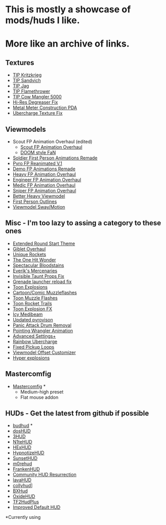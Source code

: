 # This is mostly a showcase of mods/huds I like.
# More like an archive of links.

## Textures
- [TIP Kritzkrieg](https://gamebanana.com/mods/293822)
- [TIP Sandvich](https://gamebanana.com/mods/286606)
- [TIP Jag](https://gamebanana.com/mods/294527)
- [TIP Flamethrower](https://gamebanana.com/mods/196621)
- [TIP Cow Mangler 5000](https://gamebanana.com/mods/286236w)
- [Hi-Res Degreaser Fix](https://gamebanana.com/mods/202984)
- [Metal Meter Construction PDA](https://gamebanana.com/mods/204931)
- [Ubercharge Texture Fix](https://gamebanana.com/mods/197951)

## Viewmodels
- Scout FP Animation Overhaul (edited)
  - [Scout FP Animation Overhaul](https://gamebanana.com/mods/206352)
  - [DOOM style FaN](https://gamebanana.com/mods/206336)
- [Soldier First Person Animations Remade](https://gamebanana.com/mods/206396)
- [Pyro FP Reanimated V.1](https://gamebanana.com/mods/206311)
- [Demo FP Animations Remade](https://gamebanana.com/mods/206246)
- [Heavy FP Animation Overhaul](https://gamebanana.com/mods/206261)
- [Engineer FP Animation Overhaul](https://gamebanana.com/mods/206285)
- [Medic FP Animation Overhaul](https://gamebanana.com/mods/206300)
- [Sniper FP Animation Overhaul](https://gamebanana.com/mods/206371)
- [Better Heavy Viewmodel](https://gamebanana.com/mods/206134)
- [First Person Outlines](https://gamebanana.com/wips/49156)
- [Viewmodel Sway/Motion](https://gamebanana.com/mods/205766)

## Misc - I'm too lazy to assing a category to these ones
- [Extended Round Start Theme](https://gamebanana.com/sounds/50458)
- [Giblet Overhaul](https://gamebanana.com/mods/205664)
- [Unique Rockets](https://gamebanana.com/wips/52457)
- [The One Hit Wonder](https://gamebanana.com/mods/206361)
- [Spectacular Bloodstains](https://gamebanana.com/mods/11632)
- [Everik's Mercenaries](https://gamebanana.com/mods/298533)
- [Invisible Taunt Props Fix](https://gamebanana.com/mods/36464)
- [Grenade launcher reload fix](https://gamebanana.com/mods/36462)
- [Toon Explosions](https://gamebanana.com/mods/12446)
- [Cartoon/Comic Muzzleflashes](https://gamebanana.com/mods/12589)
- [Toon Muzzle Flashes](https://gamebanana.com/mods/12592)
- [Toon Rocket Trails](https://gamebanana.com/mods/12410)
- [Toon Explosion FX](https://gamebanana.com/mods/12446)
- [Icy Medibeam](https://gamebanana.com/mods/12052)
- [Updated pyrovison](https://gamebanana.com/mods/36454)
- [Panic Attack Drum Removal](https://gamebanana.com/mods/205799)
- [Pointing Wrangler Animation](https://gamebanana.com/mods/206271)
- [Advanced Settings+](https://gamebanana.com/mods/36456)
- [Rainbow Ubercharge](https://gamebanana.com/mods/198007)
- [Fixed Pickup Loops](https://gamebanana.com/mods/296312)
- [Viewmodel Offset Customizer](https://gamebanana.com/tools/7173)
- [Hyper explosions](https://gamebanana.com/mods/36705)

## Mastercomfig
- [Mastercomfig](https://mastercomfig.com/) *
  - Medium-high preset
  - Flat mouse addon

## HUDs - Get the latest from github if possible
- [budhud](https://huds.tf/site/s-budhud) *
- [dosHUD](https://huds.tf/site/s-dosHUD)
- [3HUD](https://gamebanana.com/mods/297192)
- [N1teHUD](https://gamebanana.com/mods/299014)
- [HExHUD](https://huds.tf/site/s-HExHUD--3435)
- [HypnotizeHUD](https://huds.tf/site/s-Hypnotize-Hud)
- [SunsetHUD](https://huds.tf/site/s-Sunset-Hud)
- [m0rehud](https://huds.tf/site/s-m0re-Hud)
- [FrankenHUD](https://github.com/thekins/frankenhud/)
- [Community HUD Resurrection](https://gamebanana.com/mods/26667)
- [lavaHUD](https://huds.tf/site/s-lavaHUD)
- [collyhud](https://huds.tf/site/s-collyhud)]
- [BXHud](https://huds.tf/site/s-Bx-Hud)
- [OxideHUD](https://github.com/Hypnootize/Oxide-Hud)
- [TF2HudPlus](https://huds.tf/site/s-TF2HudPlus)
- [Improved Default HUD](https://huds.tf/site/s-Improved-default-HUD)

\*Currently using
